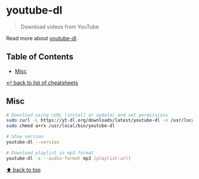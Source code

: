# youtube-dl
> Download videos from YouTube

Read more about [youtube-dl](https://youtube-dl.org/).

## Table of Contents

* [Misc](#misc)

[↩ back to list of cheatsheets](README.md#list-of-cheatsheets)

## Misc

```bash
# Download using cURL (install or update) and set permissions
sudo curl -L https://yt-dl.org/downloads/latest/youtube-dl -o /usr/local/bin/youtube-dl
sudo chmod a+rx /usr/local/bin/youtube-dl

# Show version
youtube-dl --version

# Download playlist in mp3 format
youtube-dl -x --audio-format mp3 [playlist-url]
```

[⬆ back to top](#table-of-contents)
